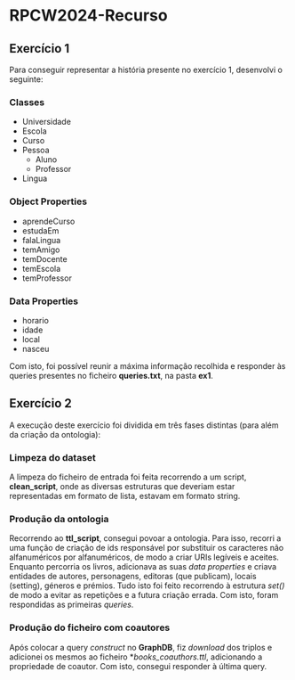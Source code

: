 # RPCW2024-Recurso

## Exercício 1
Para conseguir representar a história presente no exercício 1, desenvolvi o seguinte:

### Classes
* Universidade
* Escola
* Curso
* Pessoa
    * Aluno
    * Professor
* Lingua


### Object Properties
* aprendeCurso
* estudaEm
* falaLingua
* temAmigo
* temDocente
* temEscola
* temProfessor


### Data Properties
* horario
* idade
* local
* nasceu


Com isto, foi possível reunir a máxima informação recolhida e responder às queries presentes no ficheiro **queries.txt**, na pasta **ex1**.



## Exercício 2
A execução deste exercício foi dividida em três fases distintas (para além da criação da ontologia):

### Limpeza do dataset
A limpeza do ficheiro de entrada foi feita recorrendo a um script, **clean_script**, onde as diversas estruturas que deveriam estar representadas em formato de lista, estavam em formato string.


### Produção da ontologia
Recorrendo ao **ttl_script**, consegui povoar a ontologia. Para isso, recorri a uma função de criação de ids responsável por substituir os caracteres não alfanuméricos por alfanuméricos, de modo a criar URIs legíveis e aceites. Enquanto percorria os livros, adicionava as suas *data properties* e criava entidades de autores, personagens, editoras (que publicam), locais (setting), géneros e prémios. Tudo isto foi feito recorrendo à estrutura *set()* de modo a evitar as repetições e a futura criação errada. Com isto, foram respondidas as primeiras *queries*.


### Produção do ficheiro com coautores
Após colocar a query *construct* no **GraphDB**, fiz *download* dos triplos e adicionei os mesmos ao ficheiro **books_coauthors.ttl*, adicionando a propriedade de coautor. Com isto, consegui responder à última query.